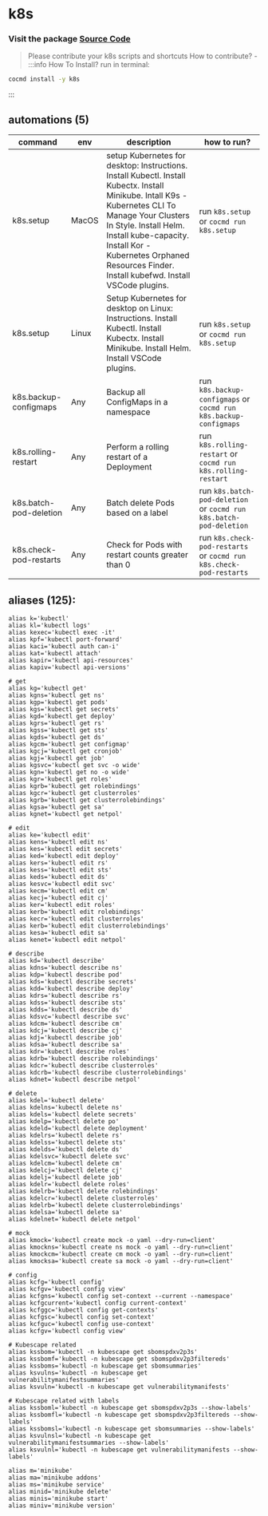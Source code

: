 # k8s
### Visit the package [ Source Code ](https://github.com/cocmd/hub/tree/master/packages/k8s)
> Please contribute your k8s scripts and shortcuts
> How to contribute? -
:::info How To Install?
run in terminal:
```bash
cocmd install -y k8s
```
:::
## automations (5)
| command | env | description | how to run? |
| --- | --- | --- | --- |
| k8s.setup | MacOS | setup Kubernetes for desktop: Instructions. Install Kubectl. Install Kubectx. Install Minikube. Intall K9s - Kubernetes CLI To Manage Your Clusters In Style. Install Helm. Install kube-capacity. Install Kor - Kubernetes Orphaned Resources Finder. Install kubefwd. Install VSCode plugins.  | run `k8s.setup` or `cocmd run k8s.setup` |
| k8s.setup | Linux | Setup Kubernetes for desktop on Linux: Instructions. Install Kubectl. Install Kubectx. Install Minikube. Install Helm. Install VSCode plugins.  | run `k8s.setup` or `cocmd run k8s.setup` |
| k8s.backup-configmaps | Any | Backup all ConfigMaps in a namespace | run `k8s.backup-configmaps` or `cocmd run k8s.backup-configmaps` |
| k8s.rolling-restart | Any | Perform a rolling restart of a Deployment | run `k8s.rolling-restart` or `cocmd run k8s.rolling-restart` |
| k8s.batch-pod-deletion | Any | Batch delete Pods based on a label | run `k8s.batch-pod-deletion` or `cocmd run k8s.batch-pod-deletion` |
| k8s.check-pod-restarts | Any | Check for Pods with restart counts greater than 0 | run `k8s.check-pod-restarts` or `cocmd run k8s.check-pod-restarts` |

## aliases (125):
```
alias k='kubectl'
alias kl='kubectl logs'
alias kexec='kubectl exec -it'
alias kpf='kubectl port-forward'
alias kaci='kubectl auth can-i'
alias kat='kubectl attach'
alias kapir='kubectl api-resources'
alias kapiv='kubectl api-versions'

# get
alias kg='kubectl get'
alias kgns='kubectl get ns'
alias kgp='kubectl get pods'
alias kgs='kubectl get secrets'
alias kgd='kubectl get deploy'
alias kgrs='kubectl get rs'
alias kgss='kubectl get sts'
alias kgds='kubectl get ds'
alias kgcm='kubectl get configmap'
alias kgcj='kubectl get cronjob'
alias kgj='kubectl get job'
alias kgsvc='kubectl get svc -o wide'
alias kgn='kubectl get no -o wide'
alias kgr='kubectl get roles'
alias kgrb='kubectl get rolebindings'
alias kgcr='kubectl get clusterroles'
alias kgrb='kubectl get clusterrolebindings'
alias kgsa='kubectl get sa'
alias kgnet='kubectl get netpol'

# edit
alias ke='kubectl edit'
alias kens='kubectl edit ns'
alias kes='kubectl edit secrets'
alias ked='kubectl edit deploy'
alias kers='kubectl edit rs'
alias kess='kubectl edit sts'
alias keds='kubectl edit ds'
alias kesvc='kubectl edit svc'
alias kecm='kubectl edit cm'
alias kecj='kubectl edit cj'
alias ker='kubectl edit roles'
alias kerb='kubectl edit rolebindings'
alias kecr='kubectl edit clusterroles'
alias kerb='kubectl edit clusterrolebindings'
alias kesa='kubectl edit sa'
alias kenet='kubectl edit netpol'

# describe
alias kd='kubectl describe'
alias kdns='kubectl describe ns'
alias kdp='kubectl describe pod'
alias kds='kubectl describe secrets'
alias kdd='kubectl describe deploy'
alias kdrs='kubectl describe rs'
alias kdss='kubectl describe sts'
alias kdds='kubectl describe ds'
alias kdsvc='kubectl describe svc'
alias kdcm='kubectl describe cm'
alias kdcj='kubectl describe cj'
alias kdj='kubectl describe job'
alias kdsa='kubectl describe sa'
alias kdr='kubectl describe roles'
alias kdrb='kubectl describe rolebindings'
alias kdcr='kubectl describe clusterroles'
alias kdcrb='kubectl describe clusterrolebindings'
alias kdnet='kubectl describe netpol'

# delete
alias kdel='kubectl delete'
alias kdelns='kubectl delete ns'
alias kdels='kubectl delete secrets'
alias kdelp='kubectl delete po'
alias kdeld='kubectl delete deployment'
alias kdelrs='kubectl delete rs'
alias kdelss='kubectl delete sts'
alias kdelds='kubectl delete ds'
alias kdelsvc='kubectl delete svc'
alias kdelcm='kubectl delete cm'
alias kdelcj='kubectl delete cj'
alias kdelj='kubectl delete job'
alias kdelr='kubectl delete roles'
alias kdelrb='kubectl delete rolebindings'
alias kdelcr='kubectl delete clusterroles'
alias kdelrb='kubectl delete clusterrolebindings'
alias kdelsa='kubectl delete sa'
alias kdelnet='kubectl delete netpol'

# mock
alias kmock='kubectl create mock -o yaml --dry-run=client'
alias kmockns='kubectl create ns mock -o yaml --dry-run=client'
alias kmockcm='kubectl create cm mock -o yaml --dry-run=client'
alias kmocksa='kubectl create sa mock -o yaml --dry-run=client'

# config
alias kcfg='kubectl config'
alias kcfgv='kubectl config view'
alias kcfgns='kubectl config set-context --current --namespace'
alias kcfgcurrent='kubectl config current-context'
alias kcfggc='kubectl config get-contexts'
alias kcfgsc='kubectl config set-context'
alias kcfguc='kubectl config use-context'
alias kcfgv='kubectl config view'

# Kubescape related
alias kssbom='kubectl -n kubescape get sbomspdxv2p3s'
alias kssbomf='kubectl -n kubescape get sbomspdxv2p3filtereds'
alias kssboms='kubectl -n kubescape get sbomsummaries'
alias ksvulns='kubectl -n kubescape get vulnerabilitymanifestsummaries'
alias ksvuln='kubectl -n kubescape get vulnerabilitymanifests'

# Kubescape related with labels
alias kssboml='kubectl -n kubescape get sbomspdxv2p3s --show-labels'
alias kssbomfl='kubectl -n kubescape get sbomspdxv2p3filtereds --show-labels'
alias kssbomsl='kubectl -n kubescape get sbomsummaries --show-labels'
alias ksvulnsl='kubectl -n kubescape get vulnerabilitymanifestsummaries --show-labels'
alias ksvulnl='kubectl -n kubescape get vulnerabilitymanifests --show-labels'

alias m='minikube'
alias ma='minikube addons'
alias ms='minikube service'
alias minid='minikube delete'
alias minis='minikube start'
alias miniv='minikube version'

```


